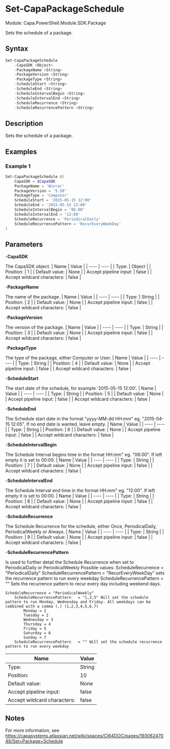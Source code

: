 # Set-CapaPackageSchedule
Module: Capa.PowerShell.Module.SDK.Package

Sets the schedule of a package.

## Syntax

```powershell
Set-CapaPackageSchedule
	-CapaSDK <Object>
	-PackageName <String>
	-PackageVersion <String>
	-PackageType <String>
	-ScheduleStart <String>
	-ScheduleEnd <String>
	-ScheduleIntervalBegin <String>
	-ScheduleIntervalEnd <String>
	-ScheduleRecurrence <String>
	-ScheduleRecurrencePattern <String>
```

## Description

Sets the schedule of a package.

## Examples

### Example 1
```powershell
Set-CapaPackageSchedule @(
	CapaSDK = $CapaSDK
	PackageName = 'Winrar'
	PackageVersion = '5.50'
	PackageType = 'Computer'
	ScheduleStart = '2015-05-15 12:00'
	ScheduleEnd = '2015-05-15 12:00'
	ScheduleIntervalBegin = '06:00'
	ScheduleIntervalEnd = '12:00'
	ScheduleRecurrence = 'PeriodicalDaily'
	ScheduleRecurrencePattern = 'RecurEveryWeekDay'
)
```
    

## Parameters

-**CapaSDK**

The CapaSDK object.
| Name | Value |
| ---- | ---- |
| Type: | Object |
| Position: | 1 | 
| Default value: | None | 
| Accept pipeline input: | false | 
| Accept wildcard characters: | false | 

-**PackageName**

The name of the package.
| Name | Value |
| ---- | ---- |
| Type: | String |
| Position: | 2 | 
| Default value: | None | 
| Accept pipeline input: | false | 
| Accept wildcard characters: | false | 

-**PackageVersion**

The version of the package.
| Name | Value |
| ---- | ---- |
| Type: | String |
| Position: | 3 | 
| Default value: | None | 
| Accept pipeline input: | false | 
| Accept wildcard characters: | false | 

-**PackageType**

The type of the package, either Computer or User.
| Name | Value |
| ---- | ---- |
| Type: | String |
| Position: | 4 | 
| Default value: | None | 
| Accept pipeline input: | false | 
| Accept wildcard characters: | false | 

-**ScheduleStart**

The start date of the schedule, for example '2015-05-15 12:00'.
| Name | Value |
| ---- | ---- |
| Type: | String |
| Position: | 5 | 
| Default value: | None | 
| Accept pipeline input: | false | 
| Accept wildcard characters: | false | 

-**ScheduleEnd**

The Schedule start date in the format  "yyyy-MM-dd HH:mm" eg. "2015-04-15 12:05". If no end date is wanted, leave empty.
| Name | Value |
| ---- | ---- |
| Type: | String |
| Position: | 6 | 
| Default value: | None | 
| Accept pipeline input: | false | 
| Accept wildcard characters: | false | 

-**ScheduleIntervalBegin**

The Schedule Interval begins time in the format  HH:mm" eg. "06:00". If left empty it is set to 00:00.
| Name | Value |
| ---- | ---- |
| Type: | String |
| Position: | 7 | 
| Default value: | None | 
| Accept pipeline input: | false | 
| Accept wildcard characters: | false | 

-**ScheduleIntervalEnd**

The Schedule Interval end time in the format  HH:mm" eg. "12:00". If left empty it is set to 00:00.
| Name | Value |
| ---- | ---- |
| Type: | String |
| Position: | 8 | 
| Default value: | None | 
| Accept pipeline input: | false | 
| Accept wildcard characters: | false | 

-**ScheduleRecurrence**

The Schedule Recurrence for the schedule, either Once, PeriodicalDaily, PeriodicalWeekly or Always.
| Name | Value |
| ---- | ---- |
| Type: | String |
| Position: | 9 | 
| Default value: | None | 
| Accept pipeline input: | false | 
| Accept wildcard characters: | false | 

-**ScheduleRecurrencePattern**

Is used to further detail the Schedule Recurrence when set to PeriodicalDaily or PeriodicalWeekly
	Possible values:
	ScheduleRecurrence = "PeriodicalDaily"
		ScheduleRecurrencePattern  = "RecurEveryWeekDay" sets the recurrence pattern to run every weekday
		ScheduleRecurrencePattern  = "" Sets the recurrence pattern to recur every day including weekend days.

	ScheduleRecurrence = "PeriodicalWeekly"
		ScheduleRecurrencePattern   = "1,3,5" Will set the schedule pattern to run Monday, Wednesday and Friday. All weekdays can be combined with a comma (,) (1,2,3,4,5,6,7)
			Monday = 1
			Tuesday = 2
			Wednesday = 3
			Thursday = 4
			Friday = 5
			Saturday = 6
			Sunday = 7
		ScheduleRecurrencePattern   = "" Will set the schedule recurrence pattern to run every weekday
| Name | Value |
| ---- | ---- |
| Type: | String |
| Position: | 10 | 
| Default value: | None | 
| Accept pipeline input: | false | 
| Accept wildcard characters: | false | 


## Notes

For more information, see https://capasystems.atlassian.net/wiki/spaces/CI64DOC/pages/19306247048/Set+Package+Schedule
